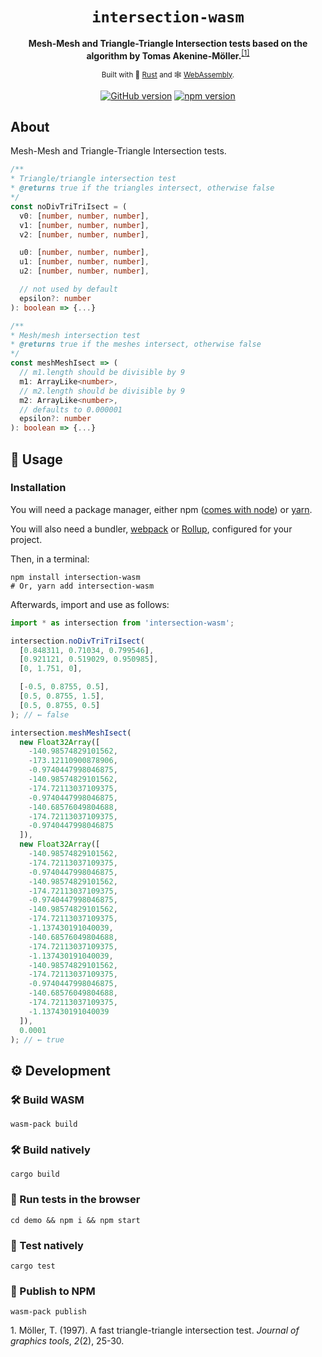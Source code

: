 <div align="center">
  <h1>
    <code>intersection-wasm</code>
  </h1>
  <strong>Mesh-Mesh and Triangle-Triangle Intersection tests based on the algorithm by Tomas Akenine-Möller.</strong><sup><a href="#article">[1]</a></sup>
  
  <sub>Built with 🦀 <a href="https://www.rust-lang.org" target="_blank">Rust</a> and 🕸 <a href="https://webassembly.org" target="_blank">WebAssembly</a>.</sub>

  [![GitHub version](https://badge.fury.io/gh/catenda%2Fintersection-wasm.svg)](https://badge.fury.io/gh/catenda%2Fintersection-wasm) [![npm version](https://badge.fury.io/js/intersection-wasm.svg)](https://badge.fury.io/js/intersection-wasm)
</div>

## About

Mesh-Mesh and Triangle-Triangle Intersection tests.

```typescript
/**
* Triangle/triangle intersection test
* @returns true if the triangles intersect, otherwise false
*/
const noDivTriTriIsect = (
  v0: [number, number, number],
  v1: [number, number, number],
  v2: [number, number, number],

  u0: [number, number, number],
  u1: [number, number, number],
  u2: [number, number, number],

  // not used by default
  epsilon?: number
): boolean => {...}

/**
* Mesh/mesh intersection test
* @returns true if the meshes intersect, otherwise false
*/
const meshMeshIsect => (
  // m1.length should be divisible by 9
  m1: ArrayLike<number>,
  // m2.length should be divisible by 9
  m2: ArrayLike<number>,
  // defaults to 0.000001
  epsilon?: number
): boolean => {...}
```

## 🚴 Usage

### Installation

You will need a package manager, either npm ([comes with node](https://nodejs.org/en/download)) or [yarn](https://yarnpkg.com/lang/en/docs/install).

You will also need a bundler, [webpack](https://webpack.js.org) or [Rollup](https://rollupjs.org/guide/en), configured for your project.

Then, in a terminal:

```shell
npm install intersection-wasm
# Or, yarn add intersection-wasm
```

Afterwards, import and use as follows:

```js
import * as intersection from 'intersection-wasm';

intersection.noDivTriTriIsect(
  [0.848311, 0.71034, 0.799546],
  [0.921121, 0.519029, 0.950985],
  [0, 1.751, 0],

  [-0.5, 0.8755, 0.5],
  [0.5, 0.8755, 1.5],
  [0.5, 0.8755, 0.5]
); // ← false

intersection.meshMeshIsect(
  new Float32Array([
    -140.98574829101562,
    -173.12110900878906,
    -0.9740447998046875,
    -140.98574829101562,
    -174.72113037109375,
    -0.9740447998046875,
    -140.68576049804688,
    -174.72113037109375,
    -0.9740447998046875
  ]),
  new Float32Array([
    -140.98574829101562,
    -174.72113037109375,
    -0.9740447998046875,
    -140.98574829101562,
    -174.72113037109375,
    -0.9740447998046875,
    -140.98574829101562,
    -174.72113037109375,
    -1.137430191040039,
    -140.68576049804688,
    -174.72113037109375,
    -1.137430191040039,
    -140.98574829101562,
    -174.72113037109375,
    -0.9740447998046875,
    -140.68576049804688,
    -174.72113037109375,
    -1.137430191040039
  ]),
  0.0001
); // ← true
```

## ⚙ Development

### 🛠️ Build WASM

```
wasm-pack build
```

### 🛠️ Build natively

```
cargo build
```

### 🔬 Run tests in the browser

```
cd demo && npm i && npm start
```

### 🔬 Test natively

```
cargo test
```

### 🎁 Publish to NPM

```
wasm-pack publish
```

<div id="article">1. Möller, T. (1997). A fast triangle-triangle intersection test. <i>Journal of graphics tools</i>, <i>2</i>(2), 25-30.</div>

